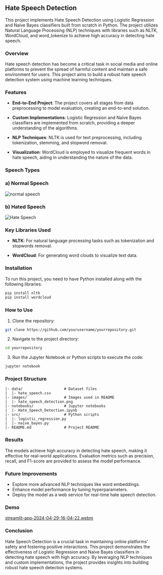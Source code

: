 ## Hate Speech Detection 

This project implements Hate Speech Detection using Logistic Regression and Naive Bayes classifiers built from scratch in Python. The project utilizes Natural Language Processing (NLP) techniques with libraries such as NLTK, WordCloud, and word_tokenize to achieve high accuracy in detecting hate speech.

### Overview

Hate speech detection has become a critical task in social media and online platforms to prevent the spread of harmful content and maintain a safe environment for users. This project aims to build a robust hate speech detection system using machine learning techniques.

### Features

- **End-to-End Project**: The project covers all stages from data preprocessing to model evaluation, creating an end-to-end solution.
  
- **Custom Implementations**: Logistic Regression and Naive Bayes classifiers are implemented from scratch, providing a deeper understanding of the algorithms.

- **NLP Techniques**: NLTK is used for text preprocessing, including tokenization, stemming, and stopword removal.

- **Visualization**: WordCloud is employed to visualize frequent words in hate speech, aiding in understanding the nature of the data.

### Speech Types

### a) Normal Speech
![normal speech](https://github.com/figo2001/Hate-Speech-Deetction/assets/78696850/168f0857-fcfa-4ccb-b59c-5ce660ed513a)
### b) Hated Speech
![Hate Speech](https://github.com/figo2001/Hate-Speech-Deetction/assets/78696850/316bf5d0-d4f9-42c3-bb5f-2a3cfd67d5f9)



### Key Libraries Used

- **NLTK**: For natural language processing tasks such as tokenization and stopwords removal.
  
- **WordCloud**: For generating word clouds to visualize text data.

### Installation

To run this project, you need to have Python installed along with the following libraries:

```bash
pip install nltk
pip install wordcloud
```

### How to Use

1. Clone the repository:

```bash
git clone https://github.com/yourusername/yourrepository.git
```

2. Navigate to the project directory:

```bash
cd yourrepository
```

3. Run the Jupyter Notebook or Python scripts to execute the code:

```bash
jupyter notebook
```

### Project Structure

```
|- data/                   # Dataset files
|  |- hate_speech.csv
|- images/                 # Images used in README
|  |- hate_speech_detection.png
|- notebooks/              # Jupyter notebooks
|  |- Hate_Speech_Detection.ipynb
|- src/                    # Python scripts
|  |- logistic_regression.py
|  |- naive_bayes.py
|- README.md               # Project README
```

### Results

The models achieve high accuracy in detecting hate speech, making it effective for real-world applications. Evaluation metrics such as precision, recall, and F1-score are provided to assess the model performance.

### Future Improvements

- Explore more advanced NLP techniques like word embeddings.
- Enhance model performance by tuning hyperparameters.
- Deploy the model as a web service for real-time hate speech detection.


### Demo 
[streamlit-app-2024-04-29-16-04-22.webm](https://github.com/figo2001/Hate-Speech-Deetction/assets/78696850/7ebeff7a-8f02-48ed-9b21-8c43cc010fcd)


### Conclusion

Hate Speech Detection is a crucial task in maintaining online platforms' safety and fostering positive interactions. This project demonstrates the effectiveness of Logistic Regression and Naive Bayes classifiers in detecting hate speech with high accuracy. By leveraging NLP techniques and custom implementations, the project provides insights into building robust hate speech detection systems.
